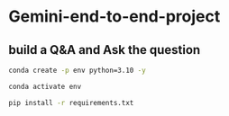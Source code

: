 # Gemini-end-to-end-project

## build a Q&A and Ask the question 

```bash
conda create -p env python=3.10 -y 
```

```bash 
conda activate env
```

```bash 
pip install -r requirements.txt
```

